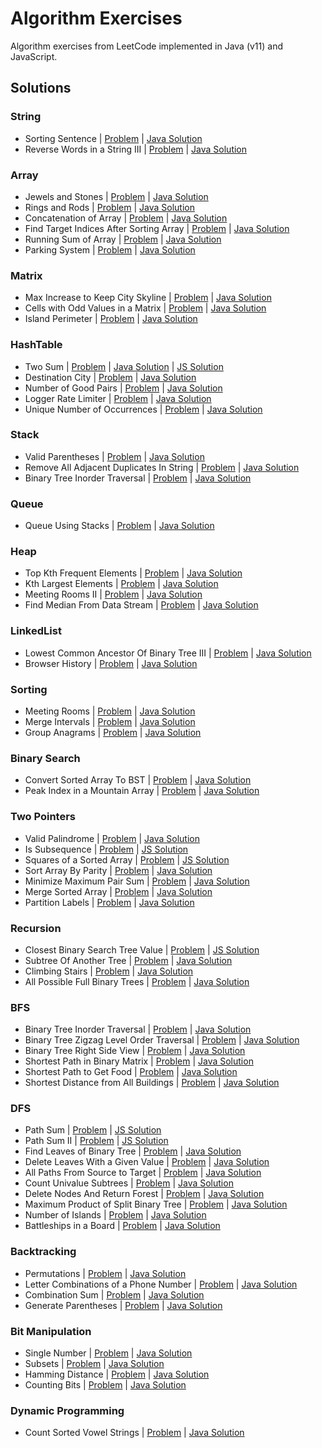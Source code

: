 # Algorithm Exercises
Algorithm exercises from LeetCode implemented in Java (v11) and JavaScript.

## Solutions

### String
- Sorting Sentence | [Problem](https://leetcode.com/problems/sorting-the-sentence) | [Java Solution](src/javacode/solutions/SortingSentence.java)
- Reverse Words in a String III | [Problem](https://leetcode.com/problems/reverse-words-in-a-string-iii) | [Java Solution](src/javacode/solutions/ReverseWordsInStringIII.java)

### Array
- Jewels and Stones | [Problem](https://leetcode.com/problems/jewels-and-stones) | [Java Solution](src/javacode/solutions/JewelsAndStones.java)
- Rings and Rods | [Problem](https://leetcode.com/problems/rings-and-rods) | [Java Solution](src/javacode/solutions/RingsAndRods.java)
- Concatenation of Array | [Problem](https://leetcode.com/problems/concatenation-of-array) | [Java Solution](src/javacode/solutions/ConcatenationOfArray.java)
- Find Target Indices After Sorting Array | [Problem](https://leetcode.com/problems/find-target-indices-after-sorting-array) | [Java Solution](src/javacode/solutions/FindTargetIndices.java)
- Running Sum of Array | [Problem](https://leetcode.com/problems/running-sum-of-1d-array) | [Java Solution](src/javacode/solutions/RunningSumOfArray.java)
- Parking System | [Problem](https://leetcode.com/problems/design-parking-system) | [Java Solution](src/javacode/solutions/ParkingSystem.java)

### Matrix
- Max Increase to Keep City Skyline | [Problem](https://leetcode.com/problems/max-increase-to-keep-city-skyline) | [Java Solution](src/javacode/solutions/MaxIncreaseToKeepCitySkyline.java)
- Cells with Odd Values in a Matrix | [Problem](https://leetcode.com/problems/cells-with-odd-values-in-a-matrix) | [Java Solution](src/javacode/solutions/OddCellsInMatrix.java)
- Island Perimeter | [Problem](https://leetcode.com/problems/island-perimeter) | [Java Solution](src/javacode/solutions/IslandPerimeter.java)

### HashTable
- Two Sum | [Problem](https://leetcode.com/problems/two-sum) | [Java Solution](src/javacode/solutions/TwoSum.java) | [JS Solution](src/javascript/solutions/twoSum.js)
- Destination City | [Problem](https://leetcode.com/problems/destination-city) | [Java Solution](src/javacode/solutions/DestinationCity.java)
- Number of Good Pairs | [Problem](https://leetcode.com/problems/number-of-good-pairs) | [Java Solution](src/javacode/solutions/NumberOfGoodPairs.java)
- Logger Rate Limiter | [Problem](https://leetcode.com/problems/logger-rate-limiter) | [Java Solution](src/javacode/solutions/Logger.java)
- Unique Number of Occurrences | [Problem](https://leetcode.com/problems/unique-number-of-occurrences) | [Java Solution](src/javacode/solutions/UniqueNumberOfOccurrences.java)

### Stack
- Valid Parentheses | [Problem](https://leetcode.com/problems/valid-parentheses) | [Java Solution](src/javacode/solutions/ValidParentheses.java)
- Remove All Adjacent Duplicates In String | [Problem](https://leetcode.com/problems/remove-all-adjacent-duplicates-in-string) | [Java Solution](src/javacode/solutions/RemoveDuplicatesInString.java)
- Binary Tree Inorder Traversal | [Problem](https://leetcode.com/problems/binary-tree-inorder-traversal) | [Java Solution](src/javacode/solutions/BinaryTreeInorderTraversal.java)

### Queue
- Queue Using Stacks | [Problem](https://leetcode.com/problems/implement-queue-using-stacks) | [Java Solution](src/javacode/solutions/QueueUsingStacks.java)

### Heap
- Top Kth Frequent Elements | [Problem](https://leetcode.com/problems/top-k-frequent-elements) | [Java Solution](src/javacode/solutions/TopKthFrequentElements.java)
- Kth Largest Elements | [Problem](https://leetcode.com/problems/kth-largest-element-in-an-array) | [Java Solution](src/javacode/solutions/KthLargestElement.java)
- Meeting Rooms II | [Problem](https://leetcode.com/problems/meeting-rooms-ii) | [Java Solution](src/javacode/solutions/MeetingRoomsII.java)
- Find Median From Data Stream | [Problem](https://leetcode.com/problems/find-median-from-data-stream) | [Java Solution](src/javacode/solutions/FindMedianFromDataStream.java)

### LinkedList
- Lowest Common Ancestor Of Binary Tree III | [Problem](https://leetcode.com/problems/lowest-common-ancestor-of-a-binary-tree-iii) | [Java Solution](src/javacode/solutions/LowestCommonAncestorOfBinaryTreeIII.java)
- Browser History | [Problem](https://leetcode.com/problems/design-browser-history) | [Java Solution](src/javacode/solutions/BrowserHistory.java)

### Sorting
- Meeting Rooms | [Problem](https://leetcode.com/problems/meeting-rooms) | [Java Solution](src/javacode/solutions/MeetingRooms.java)
- Merge Intervals | [Problem](https://leetcode.com/problems/merge-intervals) | [Java Solution](src/javacode/solutions/MergeIntervals.java)
- Group Anagrams | [Problem](https://leetcode.com/problems/group-anagrams) | [Java Solution](src/javacode/solutions/GroupAnagrams.java)

### Binary Search
- Convert Sorted Array To BST | [Problem](https://leetcode.com/problems/convert-sorted-array-to-binary-search-tree) | [Java Solution](src/javacode/solutions/ConvertSortedArrayToBST.java)
- Peak Index in a Mountain Array | [Problem](https://leetcode.com/problems/peak-index-in-a-mountain-array) | [Java Solution](src/javacode/solutions/PeakIndexInMountainArray.java)

### Two Pointers
- Valid Palindrome | [Problem](https://leetcode.com/problems/valid-palindrome) | [Java Solution](src/javacode/solutions/ValidPalindrome.java)
- Is Subsequence | [Problem](https://leetcode.com/problems/is-subsequence) | [JS Solution](src/javascript/solutions/isSubsequence.js)
- Squares of a Sorted Array | [Problem](https://leetcode.com/problems/squares-of-a-sorted-array) | [JS Solution](src/javascript/solutions/sortedSquares.js)
- Sort Array By Parity | [Problem](https://leetcode.com/problems/sort-array-by-parity) | [Java Solution](src/javacode/solutions/SortArrayByParity.java)
- Minimize Maximum Pair Sum | [Problem](https://leetcode.com/problems/minimize-maximum-pair-sum-in-array) | [Java Solution](src/javacode/solutions/MinimizeMaximumPairSum.java)
- Merge Sorted Array | [Problem](https://leetcode.com/problems/merge-sorted-array) | [Java Solution](src/javacode/solutions/MergeSortedArray.java)
- Partition Labels | [Problem](https://leetcode.com/problems/partition-labels) | [Java Solution](src/javacode/solutions/PartitionLabels.java)

### Recursion
- Closest Binary Search Tree Value | [Problem](https://leetcode.com/problems/closest-binary-search-tree-value) | [JS Solution](src/javascript/solutions/findClosestValueInBst.js)
- Subtree Of Another Tree | [Problem](https://leetcode.com/problems/subtree-of-another-tree) | [Java Solution](src/javacode/solutions/SubtreeOfAnotherTree.java)
- Climbing Stairs | [Problem](https://leetcode.com/problems/climbing-stairs) | [Java Solution](src/javacode/solutions/ClimbingStairs.java)
- All Possible Full Binary Trees | [Problem](https://leetcode.com/problems/all-possible-full-binary-trees) | [Java Solution](src/javacode/solutions/AllPossibleFullBinaryTrees.java)

### BFS
- Binary Tree Inorder Traversal | [Problem](https://leetcode.com/problems/binary-tree-inorder-traversal) | [Java Solution](src/javacode/solutions/BinaryTreeInorderTraversal.java)
- Binary Tree Zigzag Level Order Traversal | [Problem](https://leetcode.com/problems/binary-tree-zigzag-level-order-traversal) | [Java Solution](src/javacode/solutions/BinaryTreeZigzagLevelOrderTraversal.java)
- Binary Tree Right Side View | [Problem](https://leetcode.com/problems/binary-tree-right-side-view) | [Java Solution](src/javacode/solutions/BinaryTreeRightSideView.java)
- Shortest Path in Binary Matrix | [Problem](https://leetcode.com/problems/shortest-path-in-binary-matrix) | [Java Solution](src/javacode/solutions/ShortestPathInBinaryMatrix.java)
- Shortest Path to Get Food | [Problem](https://leetcode.com/problems/shortest-path-to-get-food) | [Java Solution](src/javacode/solutions/ShortestPathToGetFood.java)
- Shortest Distance from All Buildings | [Problem](https://leetcode.com/problems/shortest-distance-from-all-buildings) | [Java Solution](src/javacode/solutions/ShortestDistanceFromAllBuildings.java)

### DFS
- Path Sum | [Problem](https://leetcode.com/problems/path-sum) | [JS Solution](src/javascript/solutions/pathSum.js)
- Path Sum II | [Problem](https://leetcode.com/problems/path-sum-ii) | [JS Solution](src/javascript/solutions/pathSum2.js)
- Find Leaves of Binary Tree | [Problem](https://leetcode.com/problems/find-leaves-of-binary-tree) | [Java Solution](src/javacode/solutions/FindLeavesOfBinaryTree.java)
- Delete Leaves With a Given Value | [Problem](https://leetcode.com/problems/delete-leaves-with-a-given-value) | [Java Solution](src/javacode/solutions/DeleteLeavesWithGivenValue.java)
- All Paths From Source to Target | [Problem](https://leetcode.com/problems/all-paths-from-source-to-target) | [Java Solution](src/javacode/solutions/AllPathsFromSourceToTarget.java)
- Count Univalue Subtrees | [Problem](https://leetcode.com/problems/count-univalue-subtrees) | [Java Solution](src/javacode/solutions/CountUnivalueSubtrees.java)
- Delete Nodes And Return Forest | [Problem](https://leetcode.com/problems/delete-nodes-and-return-forest) | [Java Solution](src/javacode/solutions/DeleteNodesAndReturnForest.java)
- Maximum Product of Split Binary Tree | [Problem](https://leetcode.com/problems/maximum-product-of-splitted-binary-tree) | [Java Solution](src/javacode/solutions/MaximumProductOfSplitBinaryTree.java)
- Number of Islands | [Problem](https://leetcode.com/problems/number-of-islands) | [Java Solution](src/javacode/solutions/NumberOfIslands.java)
- Battleships in a Board | [Problem](https://leetcode.com/problems/battleships-in-a-board) | [Java Solution](src/javacode/solutions/BattleshipsInBoard.java)

### Backtracking
- Permutations | [Problem](https://leetcode.com/problems/permutations) | [Java Solution](src/javacode/solutions/Permutations.java)
- Letter Combinations of a Phone Number | [Problem](https://leetcode.com/problems/letter-combinations-of-a-phone-number) | [Java Solution](src/javacode/solutions/LetterCombinationsOfPhoneNumber.java)
- Combination Sum | [Problem](https://leetcode.com/problems/combination-sum) | [Java Solution](src/javacode/solutions/CombinationSum.java)
- Generate Parentheses | [Problem](https://leetcode.com/problems/generate-parentheses) | [Java Solution](src/javacode/solutions/GenerateParentheses.java)

### Bit Manipulation
- Single Number | [Problem](https://leetcode.com/problems/single-number) | [Java Solution](src/javacode/solutions/SingleNumber.java)
- Subsets | [Problem](https://leetcode.com/problems/subsets) | [Java Solution](src/javacode/solutions/Subsets.java)
- Hamming Distance | [Problem](https://leetcode.com/problems/hamming-distance) | [Java Solution](src/javacode/solutions/HammingDistance.java)
- Counting Bits | [Problem](https://leetcode.com/problems/counting-bits) | [Java Solution](src/javacode/solutions/CountingBits.java)

### Dynamic Programming
- Count Sorted Vowel Strings | [Problem](https://leetcode.com/problems/count-sorted-vowel-strings) | [Java Solution](src/javacode/solutions/CountSortedVowelStrings.java)